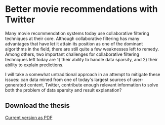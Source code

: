 # Better movie recommendations with Twitter

Many movie recommendation systems today use collaborative filtering techniques at their core. Although collaborative filtering has many advantages that have let it attain its position as one of the dominant algorithms in the field, there are still quite a few weaknesses left to remedy. Among others, two important challenges for collaborative filtering techniques left today are 1) their ability to handle data sparsity, and 2) their ability to explain predictions.

I will take a somewhat untraditional approach in an attempt to mitigate these issues: can data mined from one of today's largest sources of user-generated content, Twitter, contribute enough relevant information to solve both the problem of data sparsity and result explanation?

## Download the thesis

[Current version as PDF](https://github.com/myrlund/project-thesis/raw/master/paper/main.pdf)
